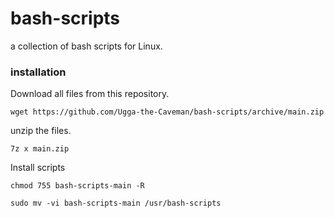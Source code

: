 # bash-scripts
a collection of bash scripts for Linux.


### installation
Download all files from this repository.
```
wget https://github.com/Ugga-the-Caveman/bash-scripts/archive/main.zip
```
unzip the files.
```
7z x main.zip
```


Install scripts
```
chmod 755 bash-scripts-main -R
```
```
sudo mv -vi bash-scripts-main /usr/bash-scripts
```
